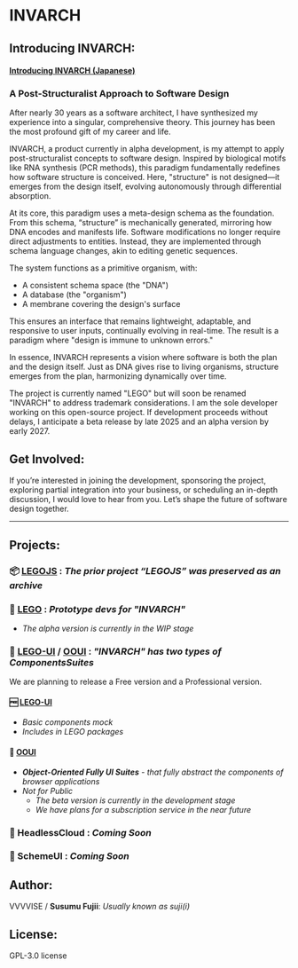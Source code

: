 # INVARCH

## Introducing INVARCH:

#### [Introducing INVARCH (Japanese)](https://github.com/VVVVISE/invarch/blob/main/README-ja.md)

### A Post-Structuralist Approach to Software Design

After nearly 30 years as a software architect, I have synthesized my experience into a singular, comprehensive theory. This journey has been the most profound gift of my career and life.

INVARCH, a product currently in alpha development, is my attempt to apply post-structuralist concepts to software design. Inspired by biological motifs like RNA synthesis (PCR methods), this paradigm fundamentally redefines how software structure is conceived. Here, "structure" is not designed—it emerges from the design itself, evolving autonomously through differential absorption.

At its core, this paradigm uses a meta-design schema as the foundation. From this schema, “structure” is mechanically generated, mirroring how DNA encodes and manifests life. Software modifications no longer require direct adjustments to entities. Instead, they are implemented through schema language changes, akin to editing genetic sequences.

The system functions as a primitive organism, with:

- A consistent schema space (the "DNA")
- A database (the "organism")
- A membrane covering the design's surface

This ensures an interface that remains lightweight, adaptable, and responsive to user inputs, continually evolving in real-time. The result is a paradigm where "design is immune to unknown errors."

In essence, INVARCH represents a vision where software is both the plan and the design itself. Just as DNA gives rise to living organisms, structure emerges from the plan, harmonizing dynamically over time.

The project is currently named "LEGO" but will soon be renamed "INVARCH" to address trademark considerations. I am the sole developer working on this open-source project. If development proceeds without delays, I anticipate a beta release by late 2025 and an alpha version by early 2027.

## Get Involved:

If you’re interested in joining the development, sponsoring the project, exploring partial integration into your business, or scheduling an in-depth discussion, I would love to hear from you. Let’s shape the future of software design together.

---

## Projects:

### 📦 [LEGOJS](https://github.com/VVVVISE/legojs) : _The prior project “LEGOJS” was preserved as an archive_

### 🚀 [LEGO](https://github.com/VVVVISE/lego) : _Prototype devs for "INVARCH"_

- _The alpha version is currently in the WIP stage_

### 🚀 [LEGO-UI](https://github.com/VVVVISE/lego/tree/main/packages/ui) / [OOUI](https://github.com/VVVVISE/OOUI) : _"INVARCH" has two types of _ComponentsSuites__

We are planning to release a Free version and a Professional version.

#### 🆓 [LEGO-UI](https://github.com/VVVVISE/lego/tree/main/packages/ui)
  - _Basic components mock_
  - _Includes in LEGO packages_
#### 🔐 **[OOUI](https://github.com/VVVVISE/OOUI)**
  - _**Object-Oriented Fully UI Suites** - that fully abstract the components of browser applications_
  - _Not for Public_
    - _The beta version is currently in the development stage_
    - _We have plans for a subscription service in the near future_

### 📅 HeadlessCloud : _Coming Soon_

### 📅 SchemeUI : _Coming Soon_

## Author:

VVVVISE / **Susumu Fujii**: _Usually known as suji(i)_

## License:

GPL-3.0 license

